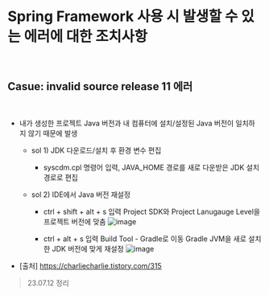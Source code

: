 # Spring Framework 사용 시 발생할 수 있는 에러에 대한 조치사항
<br>

## Casue: invalid source release 11 에러
<br>

* 내가 생성한 프로젝트 Java 버전과 내 컴퓨터에 설치/설정된 Java 버전이 일치하지 않기 때문에 발생
  * sol 1) JDK 다운로드/설치 후 환경 변수 편집
    *  syscdm.cpl 명령어 입력, JAVA_HOME 경로를 새로 다운받은 JDK 설치 경로로 편집
    
  * sol 2) IDE에서 Java 버전 재설정
    *  ctrl + shift + alt + s 입력 Project SDK와 Project Lanugauge Level을 프로젝트 버전에 맞춤
    ![image](https://github.com/starbc0720/TIL/assets/57441201/74be3f4a-1f8d-424e-bf26-cb2cc18a02ff)

    *  ctrl + alt + s 입력 Build Tool - Gradle로 이동 Gradle JVM을 새로 설치한 JDK 버전에 맞게 재설정
    ![image](https://github.com/starbc0720/TIL/assets/57441201/9569a423-8d96-4023-8bc7-19d417c4d731)





* [출처] https://charliecharlie.tistory.com/315




> 23.07.12 정리
